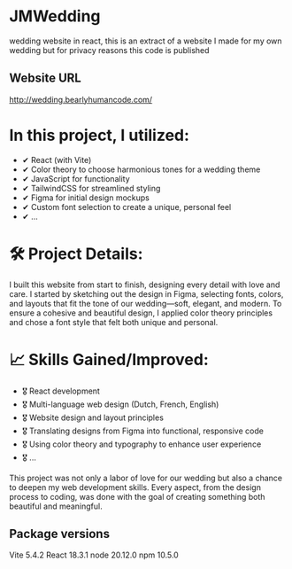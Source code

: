 # JMWedding
 wedding website in react, this is an extract of a website I made for my own wedding but for privacy reasons this code is published

 ## Website URL
http://wedding.bearlyhumancode.com/

# In this project, I utilized:
 - ✔ React (with Vite)
 - ✔ Color theory to choose harmonious tones for a wedding theme
 - ✔ JavaScript for functionality
 - ✔ TailwindCSS for streamlined styling
 - ✔ Figma for initial design mockups
 - ✔ Custom font selection to create a unique, personal feel
 - ✔ ...

# 🛠 Project Details:
I built this website from start to finish, designing every detail with love and care.
I started by sketching out the design in Figma, selecting fonts, colors, and layouts that fit the tone of our wedding—soft, elegant, and modern. To ensure a cohesive and beautiful design, I applied color theory principles and chose a font style that felt both unique and personal.

# 📈 Skills Gained/Improved:
 - 🎖 React development
 - 🎖 Multi-language web design (Dutch, French, English)
 - 🎖 Website design and layout principles
 - 🎖 Translating designs from Figma into functional, responsive code
 - 🎖 Using color theory and typography to enhance user experience
 - 🎖 ...

This project was not only a labor of love for our wedding but also a chance to deepen my web development skills. Every aspect, from the design process to coding, was done with the goal of creating something both beautiful and meaningful.

## Package versions ##
Vite 5.4.2
React 18.3.1
node 20.12.0
npm 10.5.0


